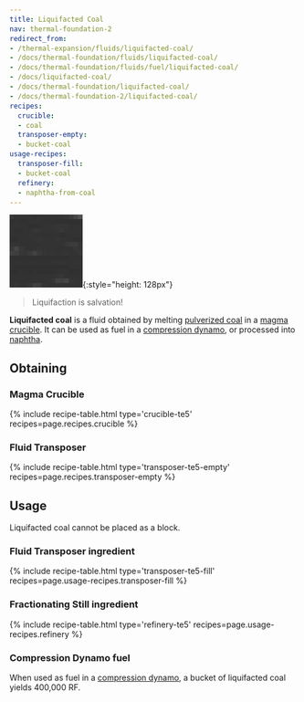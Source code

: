 ```yaml
---
title: Liquifacted Coal
nav: thermal-foundation-2
redirect_from:
- /thermal-expansion/fluids/liquifacted-coal/
- /docs/thermal-foundation/fluids/liquifacted-coal/
- /docs/thermal-foundation/fluids/fuel/liquifacted-coal/
- /docs/liquifacted-coal/
- /docs/thermal-foundation/liquifacted-coal/
- /docs/thermal-foundation-2/liquifacted-coal/
recipes:
  crucible:
  - coal
  transposer-empty:
  - bucket-coal
usage-recipes:
  transposer-fill:
  - bucket-coal
  refinery:
  - naphtha-from-coal
---
```


![Liquifacted coal](/assets/images/thermal-foundation-2/liquifacted-coal.gif){:style="height: 128px"}

> Liquifaction is salvation!


**Liquifacted coal** is a fluid obtained by melting [pulverized
coal](/docs/1.12/thermal-foundation-2/pulverized-coal/) in a [magma crucible](/docs/1.12/thermal-expansion-5/magma-crucible/). It
can be used as fuel in a [compression dynamo](/docs/1.12/thermal-expansion-5/compression-dynamo/), or
processed into [naphtha](/docs/1.12/thermal-foundation-2/naphtha/).


Obtaining
---------

### Magma Crucible
{% include recipe-table.html type='crucible-te5' recipes=page.recipes.crucible %}

### Fluid Transposer
{% include recipe-table.html type='transposer-te5-empty' recipes=page.recipes.transposer-empty %}


Usage
-----

Liquifacted coal cannot be placed as a block.

### Fluid Transposer ingredient
{% include recipe-table.html type='transposer-te5-fill' recipes=page.usage-recipes.transposer-fill %}

### Fractionating Still ingredient
{% include recipe-table.html type='refinery-te5' recipes=page.usage-recipes.refinery %}

### Compression Dynamo fuel
When used as fuel in a [compression dynamo](/docs/1.12/thermal-expansion-5/compression-dynamo/), a bucket
of liquifacted coal yields 400,000 RF.
